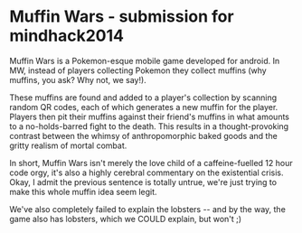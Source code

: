 Muffin Wars - submission for mindhack2014
=========================================

Muffin Wars is a Pokemon-esque mobile game developed for android. In MW, instead of players collecting Pokemon they collect muffins (why muffins, you ask? Why not, we say!). 

These muffins are found and added to a player's collection by scanning random QR codes, each of which generates a new muffin for the player. Players then pit their muffins against their friend's muffins in what amounts to a no-holds-barred fight to the death. This results in a thought-provoking contrast between the whimsy of anthropomorphic baked goods and the gritty realism of mortal combat. 

In short, Muffin Wars isn't merely the love child of a caffeine-fuelled 12 hour code orgy, it's also a highly cerebral commentary on the existential crisis. Okay, I admit the previous sentence is totally untrue, we're just trying to make this whole muffin idea seem legit. 

We've also completely failed to explain the lobsters -- and by the way, the game also has lobsters, which we COULD explain, but won't ;) 

